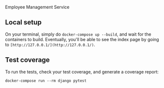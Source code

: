Employee Management Service
## Local setup
On your terminal, simply do `docker-compose up --build`, and wait for the containers to build. Eventually, you'll be able to see the index page by going to `[http://127.0.0.1/](http://127.0.0.1/)`.
## Test coverage
To run the tests, check your test coverage, and generate a coverage report:

```
docker-compose run --rm django pytest
```

